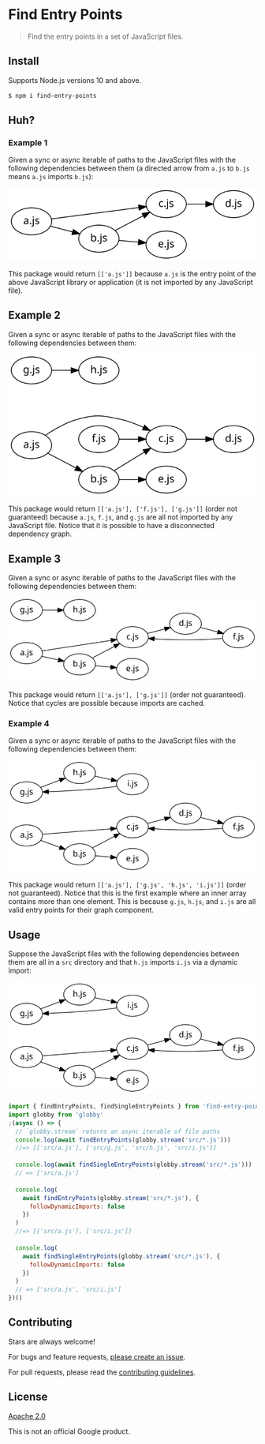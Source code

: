 # Find Entry Points

> Find the entry points in a set of JavaScript files.

## Install

Supports Node.js versions 10 and above.

```sh
$ npm i find-entry-points
```

## Huh?

### Example 1

Given a sync or async iterable of paths to the JavaScript files with the following dependencies between them (a directed arrow from `a.js` to `b.js` means `a.js` imports `b.js`):

![](docs/example1.svg)

This package would return `[['a.js']]` because `a.js` is the entry point of the above JavaScript library or application (it is not imported by any JavaScript file).

## Example 2

Given a sync or async iterable of paths to the JavaScript files with the following dependencies between them:

![](docs/example2.svg)

This package would return `[['a.js'], ['f.js'], ['g.js']]` (order not guaranteed) because `a.js`, `f.js`, and `g.js` are all not imported by any JavaScript file. Notice that it is possible to have a disconnected dependency graph.

## Example 3

Given a sync or async iterable of paths to the JavaScript files with the following dependencies between them:

![](docs/example3.svg)

This package would return `[['a.js'], ['g.js']]` (order not guaranteed). Notice that cycles are possible because imports are cached.

### Example 4

Given a sync or async iterable of paths to the JavaScript files with the following dependencies between them:

![](docs/example4.svg)

This package would return `[['a.js'], ['g.js', 'h.js', 'i.js']]` (order not guaranteed). Notice that this is the first example where an inner array contains more than one element. This is because `g.js`, `h.js`, and `i.js` are all valid entry points for their graph component.

## Usage

Suppose the JavaScript files with the following dependencies between them are all in a `src` directory and that `h.js` imports `i.js` via a dynamic import:

![](docs/example4.svg)

```js
import { findEntryPoints, findSingleEntryPoints } from 'find-entry-points'
import globby from 'globby'
;(async () => {
  // `globby.stream` returns an async iterable of file paths
  console.log(await findEntryPoints(globby.stream('src/*.js')))
  //=> [['src/a.js'], ['src/g.js', 'src/h.js', 'src/i.js']]

  console.log(await findSingleEntryPoints(globby.stream('src/*.js')))
  // => ['src/a.js']

  console.log(
    await findEntryPoints(globby.stream('src/*.js'), {
      followDynamicImports: false
    })
  )
  //=> [['src/a.js'], ['src/i.js']]

  console.log(
    await findSingleEntryPoints(globby.stream('src/*.js'), {
      followDynamicImports: false
    })
  )
  // => ['src/a.js', 'src/i.js']
})()
```

## Contributing

Stars are always welcome!

For bugs and feature requests, [please create an issue](https://github.com/TomerAberbach/find-entry-points/issues/new).

For pull requests, please read the [contributing guidelines](https://github.com/TomerAberbach/find-entry-points/blob/master/CONTRIBUTING.md).

## License

[Apache 2.0](https://github.com/TomerAberbach/find-entry-points/blob/master/LICENSE)

This is not an official Google product.
